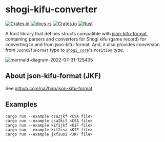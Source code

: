 # shogi-kifu-converter

[![Crates.io](https://img.shields.io/crates/v/shogi-kifu-converter)](https://crates.io/crates/shogi-kifu-converter)
[![docs.rs](https://img.shields.io/docsrs/shogi-kifu-converter)](https://docs.rs/shogi-kifu-converter)
[![Crates.io](https://img.shields.io/crates/l/shogi-kifu-converter)](https://opensource.org/licenses/MIT)
[![Rust](https://github.com/sugyan/shogi-kifu-converter/actions/workflows/rust.yml/badge.svg?branch=main)](https://github.com/sugyan/shogi-kifu-converter/actions/workflows/rust.yml)

A Rust library that defines structs compatible with [json-kifu-format](https://github.com/na2hiro/json-kifu-format), containing parsers and converters for Shogi kifu (game record) for converting to and from json-kifu-format. And, it also provides conversion from `JsonKifuFormat` type to [`shogi_core`](https://crates.io/crates/shogi_core)'s `Position` type.

![mermaid-diagram-2022-07-31-125435](https://user-images.githubusercontent.com/80381/182141863-62c048d0-460b-4dea-ba46-6935305bc71a.png)

## About json-kifu-format (JKF)

See [github.com/na2hiro/json-kifu-format](https://github.com/na2hiro/json-kifu-format).

## Examples

```
cargo run --example csa2jkf <CSA file>
cargo run --example csa2kif <CSA file>
cargo run --example kif2jkf <KIF file>
cargo run --example kif2csa <KIF file>
cargo run --example jkf2usi <JKF file>
```

